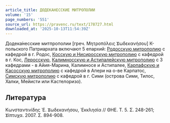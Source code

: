 ```yaml
---
article_title: ДОДЕКАНЕССКИЕ МИТРОПОЛИИ
volume: '15'
page_numbers: '551'
source_url: https://pravenc.ru/text/178727.html
downloaded_at: '2025-10-13T11:54:39Z'
---
```


Додека́несские митпрополии [греч. Μητροπόλεις Ϫωδεκανήσου] К-польского Патриархата включают 5 епархий: [Родосскую митрополию](<https://pravenc.ru/text/Родосскую митрополию.html>) с кафедрой в г. Родос, [Косскую и Нисиросскую митрополию](<https://pravenc.ru/text/Косскую и Нисиросскую митрополию.html>) с кафедрой в г. Кос, [Леросскую](https://pravenc.ru/text/Леросскую.html), [Калимносскую и Астипалейскую митрополию](<https://pravenc.ru/text/Калимносскую и Астипалейскую митрополию.html>) с 3 кафедрами - в Айия-Марина, Калимносе и Астипалее, [Карпафскую и Касосскую митрополию](<https://pravenc.ru/text/Карпафскую и Касосскую митрополию.html>) с кафедрой в Апери на о-ве Карпатос, [Симскую митрополию](<https://pravenc.ru/text/Симскую митрополию.html>) с кафедрой в г. Сими (острова Сими, Тилос, Халки, Мейисти или Кастелоризо).

## Литература

Κωνσταντινίδης ᾿Ε. Ϫωδεκανήσου, ᾿Εκκλησία // ΘΗΕ. Τ. 5. Σ. 248-261; Ϫίπτυχα. 2007. Σ. 894-908.
